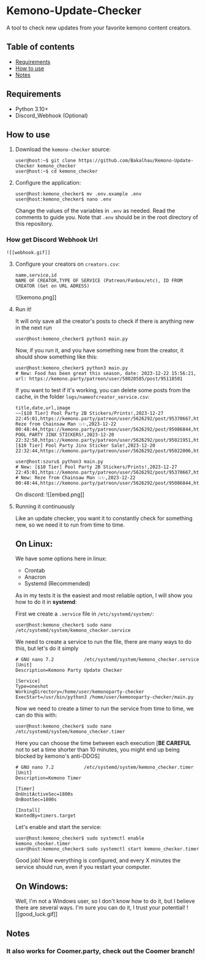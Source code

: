 # Kemono-Update-Checker
A tool to check new updates from your favorite kemono content creators.

## Table of contents
- [Requirements](#requirements)
- [How to use](#how-to-use)
- [Notes](#notes)

## Requirements
- Python 3.10+
- Discord_Webhook (Optional)

## How to use
1. Download the `kemono-checker` source:

    ```console
    user@host:~$ git clone https://github.com/Bakalhau/Kemono-Update-Checker kemono_checker
    user@host:~$ cd kemono_checker
    ```
2. Configure the application:

    ```console
    user@host:kemono_checker$ mv .env.example .env
    user@host:kemono_checker$ nano .env
    ```

    Change the values of the variables in `.env` as needed.
    Read the comments to guide you. Note that `.env` should be in the root
    directory of this repository.
### How get Discord Webhook Url
	![[webhook.gif]]

3. Configure your creators on `creators.csv`:

    ```csv
    name,service,id
    NAME OF CREATOR,TYPE OF SERVICE (Patreon/Fanbox/etc), ID FROM CREATOR (Get on URL ADRESS)
    ```
    ![[kemono.png]]

4. Run it!

    It will only save all the creator's posts to check if there is anything new in the next run
    ```console
    user@host:kemono_checker$ python3 main.py
    ```

    Now, if you run it, and you have something new from the creator, it should show something like this:
    ```console
    user@host:kemono_checker$ python3 main.py
    # New: Food has been great this season, date: 2023-12-22 15:56:21, url: https://kemono.party/patreon/user/58020585/post/95118501
    ```
    If you want to test if it's working, you can delete some posts from the cache, in the folder `logs/nameofcreator_service.csv`:
    ```csv
    title,date,url,image
    ~~[$10 Tier] Pool Party 2B Stickers/Prints!,2023-12-27 22:45:01,https://kemono.party/patreon/user/5626292/post/95370667,https://img.kemono.su/thumbnail/data/95/07/9507c7604637d5489165f864d436e1cd8cc02a4f76de5711179290b847dfa294.png
    Reze from Chainsaw Man 💥✨,2023-12-22 00:48:44,https://kemono.party/patreon/user/5626292/post/95086844,https://img.kemono.su/thumbnail/data/be/e1/bee1712f401ce4cfc8c542bad9af816cc16004daca06a60c70eb052b45749434.png~~
    POOL PARTY JINX STICKERS!,2023-12-20 22:32:58,https://kemono.party/patreon/user/5626292/post/95021951,https://img.kemono.su/thumbnail/data/59/c7/59c712494d62e3ae087e5a964bc30ec71ae197c6bda94c61a4ac6a274d0ab72c.png
    [$10 Tier] Pool Party Jinx Sticker Sale!,2023-12-20 22:32:44,https://kemono.party/patreon/user/5626292/post/95022006,https://img.kemono.su/thumbnail/data/59/c7/59c712494d62e3ae087e5a964bc30ec71ae197c6bda94c61a4ac6a274d0ab72c.png
    ```

    ```console
    user@host:szuru$ python3 main.py
    # New: [$10 Tier] Pool Party 2B Stickers/Prints!,2023-12-27 22:45:01,https://kemono.party/patreon/user/5626292/post/95370667,https://img.kemono.su/thumbnail/data/95/07/9507c7604637d5489165f864d436e1cd8cc02a4f76de5711179290b847dfa294.png
    # New: Reze from Chainsaw Man 💥✨,2023-12-22 00:48:44,https://kemono.party/patreon/user/5626292/post/95086844,https://img.kemono.su/thumbnail/data/be/e1/bee1712f401ce4cfc8c542bad9af816cc16004daca06a60c70eb052b45749434.png
    ```

    On discord:
    ![[embed.png]]

5. Running it continuously

    Like an update checker, you want it to constantly check for something new, so we need it to run from time to time.

    ## On Linux:
    We have some options here in linux:
    - Crontab
    - Anacron
    - Systemd (Recommended)

    As in my tests it is the easiest and most reliable option, I will show you how to do it in **systemd**:

    First we create a `.service` file in `/etc/systemd/system/`:
    ```console
    user@host:kemono_checker$ sudo nano /etc/systemd/system/kemono_checker.service
    ```

    We need to create a service to run the file, there are many ways to do this, but let's do it simply
    ```console
    # GNU nano 7.2           /etc/systemd/system/kemono_checker.service
    [Unit]
    Description=Kemono Party Update Checker

    [Service]
    Type=oneshot
    WorkingDirectory=/home/user/kemonoparty-checker
    ExecStart=/usr/bin/python3 /home/user/kemonoparty-checker/main.py
    ```

    Now we need to create a timer to run the service from time to time, we can do this with:
    ```console
    user@host:kemono_checker$ sudo nano /etc/systemd/system/kemono_checker.timer
    ```

    Here you can choose the time between each execution [**BE CAREFUL** not to set a time shorter than 10 minutes, you might end up being blocked by kemono's anti-DDOS]
    ```console
    # GNU nano 7.2           /etc/systemd/system/kemono_checker.timer
    [Unit]
    Description=Kemono Timer

    [Timer]
    OnUnitActiveSec=1800s
    OnBootSec=1800s

    [Install]
    WantedBy=timers.target
    ```

    Let's enable and start the service:
    ```console
    user@host:kemono_checker$ sudo systemctl enable kemono_checker.timer
    user@host:kemono_checker$ sudo systemctl start kemono_checker.timer
    ```

    Good job! Now everything is configured, and every X minutes the service should run, even if you restart your computer.

    ## On Windows:

    Well, I'm not a Windows user, so I don't know how to do it, but I believe there are several ways. I'm sure you can do it, I trust your potential!
    ![[good_luck.gif]]

## Notes

### It also works for Coomer.party, check out the Coomer branch! 



    





    